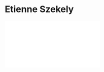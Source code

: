 # Etienne Szekely
![Living Atom Theory](__Attachments/Etienne%20Scekeley%20-%20The%20Living%20Atom%20Theory.pdf)